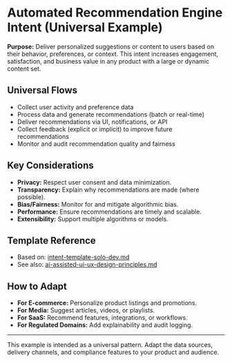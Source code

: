 # Automated Recommendation Engine Intent (Universal Example)

**Purpose:**
Deliver personalized suggestions or content to users based on their behavior, preferences, or context. This intent increases engagement, satisfaction, and business value in any product with a large or dynamic content set.

## Universal Flows
- Collect user activity and preference data
- Process data and generate recommendations (batch or real-time)
- Deliver recommendations via UI, notifications, or API
- Collect feedback (explicit or implicit) to improve future recommendations
- Monitor and audit recommendation quality and fairness

## Key Considerations
- **Privacy:** Respect user consent and data minimization.
- **Transparency:** Explain why recommendations are made (where possible).
- **Bias/Fairness:** Monitor for and mitigate algorithmic bias.
- **Performance:** Ensure recommendations are timely and scalable.
- **Extensibility:** Support multiple algorithms or models.

## Template Reference
- Based on: [intent-template-solo-dev.md](../../templates/intent-template-solo-dev.md)
- See also: [ai-assisted-ui-ux-design-principles.md](../../principles/ai-assisted-ui-ux-design-principles.md)

## How to Adapt
- **For E-commerce:** Personalize product listings and promotions.
- **For Media:** Suggest articles, videos, or playlists.
- **For SaaS:** Recommend features, integrations, or workflows.
- **For Regulated Domains:** Add explainability and audit logging.

---
This example is intended as a universal pattern. Adapt the data sources, delivery channels, and compliance features to your product and audience. 